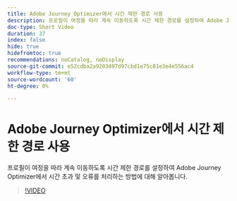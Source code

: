```yaml
---
title: Adobe Journey Optimizer에서 시간 제한 경로 사용
description: 프로필이 여정을 따라 계속 이동하도록 시간 제한 경로를 설정하여 Adobe Journey Optimizer에서 시간 초과 및 오류를 처리하는 방법에 대해 알아봅니다.
doc-type: Short Video
duration: 37
index: false
hide: true
hidefromtoc: true
recommendations: noCatalog, noDisplay
source-git-commit: e52cdba2a9203497d97cbd1e75c81e3e4e556ac4
workflow-type: tm+mt
source-wordcount: '60'
ht-degree: 0%

---
```



# Adobe Journey Optimizer에서 시간 제한 경로 사용

프로필이 여정을 따라 계속 이동하도록 시간 제한 경로를 설정하여 Adobe Journey Optimizer에서 시간 초과 및 오류를 처리하는 방법에 대해 알아봅니다.

<!-- 62_S522_3442522_36_using-timeout-paths-in-adobe-journey-optimizer -->
>[!VIDEO](https://video.tv.adobe.com/v/3458213/?learn=on&enablevpops=true)
